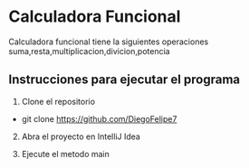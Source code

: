 # Calculadora Funcional
Calculadora funcional tiene la siguientes operaciones suma,resta,multiplicacion,divicion,potencia
## Instrucciones para ejecutar el programa
1. Clone el repositorio
+ git clone https://github.com/DiegoFelipe7

2. Abra el proyecto en IntelliJ Idea

3. Ejecute el metodo main
